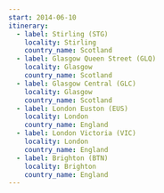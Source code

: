 ```yaml
---
start: 2014-06-10
itinerary:
  - label: Stirling (STG)
    locality: Stirling
    country_name: Scotland
  - label: Glasgow Queen Street (GLQ)
    locality: Glasgow
    country_name: Scotland
  - label: Glasgow Central (GLC)
    locality: Glasgow
    country_name: Scotland
  - label: London Euston (EUS)
    locality: London
    country_name: England
  - label: London Victoria (VIC)
    locality: London
    country_name: England
  - label: Brighton (BTN)
    locality: Brighton
    country_name: England
---
```

